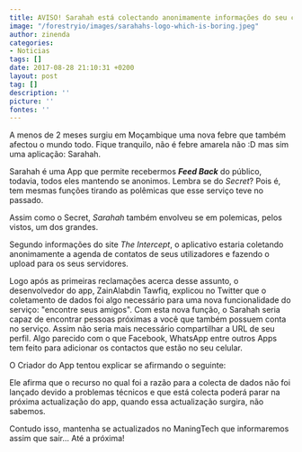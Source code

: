 ```yaml
---
title: AVISO! Sarahah está colectando anonimamente informações do seu celular
image: "/forestryio/images/sarahahs-logo-which-is-boring.jpeg"
author: zinenda
categories:
- Noticias
tags: []
date: 2017-08-28 21:10:31 +0200
layout: post
tag: []
description: ''
picture: ''
fontes: ''
---
```



A menos de 2 meses surgiu em Moçambique uma nova febre que também afectou o mundo todo. Fique tranquilo, não é febre amarela não :D mas sim uma aplicação: Sarahah.

Sarahah é uma App que permite recebermos ***Feed Back*** do público, todavia, todos eles mantendo se anonimos. Lembra se do *Secret*? Pois é, tem mesmas funções tirando as polêmicas que esse serviço teve no passado.

Assim como o Secret, *Sarahah* também envolveu se em polemicas, pelos vistos, um dos grandes.

Segundo informações do site *The Intercept*, o aplicativo estaria coletando anonimamente a agenda de contatos de seus utilizadores e fazendo o upload para os seus servidores.

Logo após as primeiras reclamações acerca desse assunto, o desenvolvedor do app, ZainAlabdin Tawfiq, explicou no Twitter que o coletamento de dados foi algo necessário para uma nova funcionalidade do serviço: "encontre seus amigos". Com esta nova função, o Sarahah seria capaz de encontrar pessoas próximas a você que também possuem conta no serviço. Assim não seria mais necessário compartilhar a URL de seu perfil. Algo parecido com o que Facebook, WhatsApp entre outros Apps tem feito para adicionar os contactos que estão no seu celular.

O Criador do App tentou explicar se afirmando o seguinte:

Ele afirma que o recurso no qual foi a razão para a colecta de dados não foi lançado devido a problemas técnicos e que está colecta poderá parar na próxima actualização do app, quando essa actualização surgira, não sabemos.

Contudo isso, mantenha se actualizados no ManingTech que informaremos assim que sair... Até a próxima!